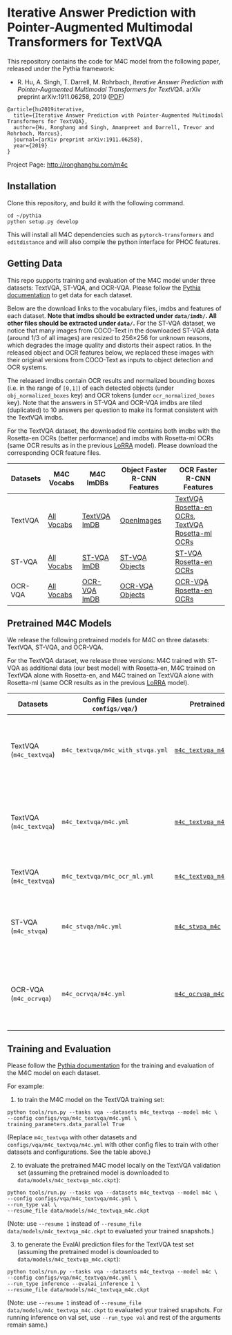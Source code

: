 # Iterative Answer Prediction with Pointer-Augmented Multimodal Transformers for TextVQA

This repository contains the code for M4C model from the following paper, released under the Pythia framework:

* R. Hu, A. Singh, T. Darrell, M. Rohrbach, *Iterative Answer Prediction with Pointer-Augmented Multimodal Transformers for TextVQA*. arXiv preprint arXiv:1911.06258, 2019 ([PDF](https://arxiv.org/pdf/1911.06258.pdf))
```
@article{hu2019iterative,
  title={Iterative Answer Prediction with Pointer-Augmented Multimodal Transformers for TextVQA},
  author={Hu, Ronghang and Singh, Amanpreet and Darrell, Trevor and Rohrbach, Marcus},
  journal={arXiv preprint arXiv:1911.06258},
  year={2019}
}
```

Project Page: http://ronghanghu.com/m4c

## Installation

Clone this repository, and build it with the following command.
```
cd ~/pythia
python setup.py develop
```
This will install all M4C dependencies such as `pytorch-transformers` and `editdistance` and will also compile the python interface for PHOC features.

## Getting Data

This repo supports training and evaluation of the M4C model under three datasets: TextVQA, ST-VQA, and OCR-VQA. Please follow the [Pythia documentation](https://learnpythia.readthedocs.io/en/latest/tutorials/quickstart.html#getting-data) to get data for each dataset.

Below are the download links to the vocabulary files, imdbs and features of each dataset. **Note that imdbs should be extracted under `data/imdb/`. All other files should be extracted under `data/`.** For the ST-VQA dataset, we notice that many images from COCO-Text in the downloaded ST-VQA data (around 1/3 of all images) are resized to 256×256 for unknown reasons, which degrades the image quality and distorts their aspect ratios. In the released object and OCR features below, we replaced these images with their original versions from COCO-Text as inputs to object detection and OCR systems.

The released imdbs contain OCR results and normalized bounding boxes (i.e. in the range of `[0,1]`) of each detected objects (under `obj_normalized_boxes` key) and OCR tokens (under `ocr_normalized_boxes` key). Note that the answers in ST-VQA and OCR-VQA imdbs are tiled (duplicated) to 10 answers per question to make its format consistent with the TextVQA imdbs.

For the TextVQA dataset, the downloaded file contains both imdbs with the Rosetta-en OCRs (better performance) and imdbs with Rosetta-ml OCRs (same OCR results as in the previous [LoRRA](http://openaccess.thecvf.com/content_CVPR_2019/papers/Singh_Towards_VQA_Models_That_Can_Read_CVPR_2019_paper.pdf) model). Please download the corresponding OCR feature files.

| Datasets      | M4C Vocabs | M4C ImDBs | Object Faster R-CNN Features | OCR Faster R-CNN Features |
|--------------|-----|-----|-------------------------------|-------------------------------|
| TextVQA      | [All Vocabs](https://dl.fbaipublicfiles.com/pythia_m4c/data/m4c_vocabs.tar.gz) | [TextVQA ImDB](https://dl.fbaipublicfiles.com/pythia_m4c/data/imdb/m4c_textvqa.tar.gz) | [OpenImages](https://dl.fbaipublicfiles.com/pythia/features/open_images.tar.gz) | [TextVQA Rosetta-en OCRs](https://dl.fbaipublicfiles.com/pythia_m4c/data/m4c_textvqa_ocr_en_frcn_features.tar.gz), [TextVQA Rosetta-ml OCRs](https://dl.fbaipublicfiles.com/pythia_m4c/data/m4c_textvqa_ocr_ml_frcn_features.tar.gz) |
| ST-VQA      | [All Vocabs](https://dl.fbaipublicfiles.com/pythia_m4c/data/m4c_vocabs.tar.gz) | [ST-VQA ImDB](https://dl.fbaipublicfiles.com/pythia_m4c/data/imdb/m4c_stvqa.tar.gz) | [ST-VQA Objects](https://dl.fbaipublicfiles.com/pythia_m4c/data/m4c_stvqa_obj_frcn_features.tar.gz) | [ST-VQA Rosetta-en OCRs](https://dl.fbaipublicfiles.com/pythia_m4c/data/m4c_stvqa_ocr_en_frcn_features.tar.gz) |
| OCR-VQA      | [All Vocabs](https://dl.fbaipublicfiles.com/pythia_m4c/data/m4c_vocabs.tar.gz) | [OCR-VQA ImDB](https://dl.fbaipublicfiles.com/pythia_m4c/data/imdb/m4c_ocrvqa.tar.gz) | [OCR-VQA Objects](https://dl.fbaipublicfiles.com/pythia_m4c/data/m4c_ocrvqa_obj_frcn_features.tar.gz) | [OCR-VQA Rosetta-en OCRs](https://dl.fbaipublicfiles.com/pythia_m4c/data/m4c_ocrvqa_ocr_en_frcn_features.tar.gz) |

## Pretrained M4C Models

We release the following pretrained models for M4C on three datasets: TextVQA, ST-VQA, and OCR-VQA.

For the TextVQA dataset, we release three versions: M4C trained with ST-VQA as additional data (our best model) with Rosetta-en, M4C trained on TextVQA alone with Rosetta-en, and M4C trained on TextVQA alone with Rosetta-ml (same OCR results as in the previous [LoRRA](http://openaccess.thecvf.com/content_CVPR_2019/papers/Singh_Towards_VQA_Models_That_Can_Read_CVPR_2019_paper.pdf) model).

| Datasets  | Config Files (under `configs/vqa/`)         | Pretrained Models | Metrics                     | Notes                         |
|--------|------------------|----------------------------|-------------------------------|-------------------------------|
| TextVQA (`m4c_textvqa`) | `m4c_textvqa/m4c_with_stvqa.yml` | [`m4c_textvqa_m4c_with_stvqa`](https://dl.fbaipublicfiles.com/pythia_m4c/m4c_release_models/m4c_textvqa/m4c_textvqa_m4c_with_stvqa.ckpt) | val accuracy - 40.55%; test accuracy - 40.46% | Rosetta-en OCRs; ST-VQA as additional data |
| TextVQA (`m4c_textvqa`) | `m4c_textvqa/m4c.yml` | [`m4c_textvqa_m4c`](https://dl.fbaipublicfiles.com/pythia_m4c/m4c_release_models/m4c_textvqa/m4c_textvqa_m4c.ckpt) | val accuracy - 39.40%; test accuracy - 39.01% | Rosetta-en OCRs |
| TextVQA (`m4c_textvqa`) | `m4c_textvqa/m4c_ocr_ml.yml` | [`m4c_textvqa_m4c_ocr_ml`](https://dl.fbaipublicfiles.com/pythia_m4c/m4c_release_models/m4c_textvqa/m4c_textvqa_m4c_ocr_ml.ckpt) | val accuracy - 37.06% | Rosetta-ml OCRs |
| ST-VQA (`m4c_stvqa`)  | `m4c_stvqa/m4c.yml` | [`m4c_stvqa_m4c`](https://dl.fbaipublicfiles.com/pythia_m4c/m4c_release_models/m4c_stvqa/m4c_stvqa_m4c.ckpt) | val ANLS - 0.472 (accuracy - 38.05%); test ANLS - 0.462 | Rosetta-en OCRs |
| OCR-VQA (`m4c_ocrvqa`) | `m4c_ocrvqa/m4c.yml` | [`m4c_ocrvqa_m4c`](https://dl.fbaipublicfiles.com/pythia_m4c/m4c_release_models/m4c_ocrvqa/m4c_ocrvqa_m4c.ckpt) | val accuracy - 63.52%; test accuracy - 63.87% | Rosetta-en OCRs |

## Training and Evaluation

Please follow the [Pythia documentation](https://learnpythia.readthedocs.io/en/latest/tutorials/quickstart.html#training) for the training and evaluation of the M4C model on each dataset.

For example:

1) to train the M4C model on the TextVQA training set:
```
python tools/run.py --tasks vqa --datasets m4c_textvqa --model m4c \
--config configs/vqa/m4c_textvqa/m4c.yml \
training_parameters.data_parallel True
```
(Replace `m4c_textvqa` with other datasets and `configs/vqa/m4c_textvqa/m4c.yml` with other config files to train with other datasets and configurations. See the table above.)

2) to evaluate the pretrained M4C model locally on the TextVQA validation set (assuming the pretrained model is downloaded to `data/models/m4c_textvqa_m4c.ckpt`):
```
python tools/run.py --tasks vqa --datasets m4c_textvqa --model m4c \
--config configs/vqa/m4c_textvqa/m4c.yml \
--run_type val \
--resume_file data/models/m4c_textvqa_m4c.ckpt
```
(Note: use `--resume 1` instead of `--resume_file data/models/m4c_textvqa_m4c.ckpt` to evaluated your trained snapshots.)

3) to generate the EvalAI prediction files for the TextVQA test set (assuming the pretrained model is downloaded to `data/models/m4c_textvqa_m4c.ckpt`):
```
python tools/run.py --tasks vqa --datasets m4c_textvqa --model m4c \
--config configs/vqa/m4c_textvqa/m4c.yml \
--run_type inference --evalai_inference 1 \
--resume_file data/models/m4c_textvqa_m4c.ckpt
```
(Note: use `--resume 1` instead of `--resume_file data/models/m4c_textvqa_m4c.ckpt` to evaluated your trained snapshots. For running inference on val set, use `--run_type val` and rest of the arguments remain same.)
